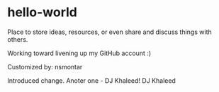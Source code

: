 # hello-world
Place to store ideas, resources, or even share and discuss things with others.

Working toward livening up my GitHub account :)

Customized by: nsmontar

Introduced change. Anoter one - DJ Khaleed!
DJ Khaleed
